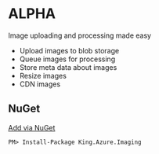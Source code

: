 # ALPHA

Image uploading and processing made easy
+ Upload images to blob storage
+ Queue images for processing
+ Store meta data about images
+ Resize images
+ CDN images

## NuGet
[Add via NuGet](https://www.nuget.org/packages/King.Azure.Imaging)
```
PM> Install-Package King.Azure.Imaging
```